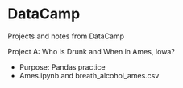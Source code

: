 # DataCamp
Projects and notes from DataCamp

Project A: Who Is Drunk and When in Ames, Iowa?
- Purpose: Pandas practice
- Ames.ipynb and breath_alcohol_ames.csv


